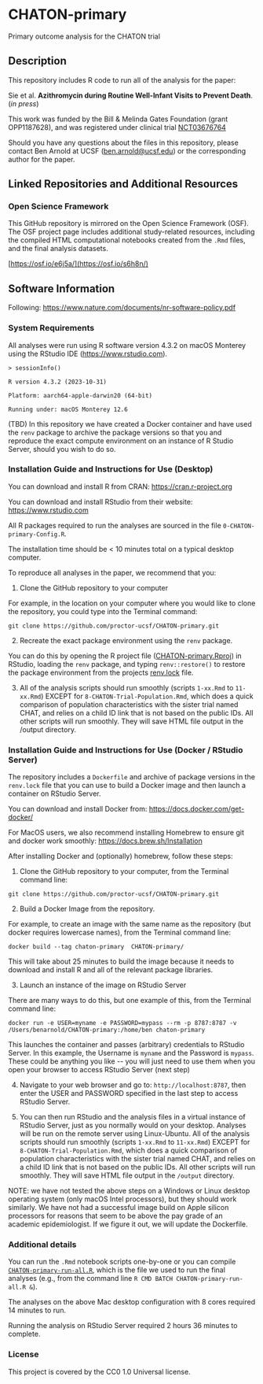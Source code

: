 # CHATON-primary
Primary outcome analysis for the CHATON trial

## Description

This repository includes R code to run all of the analysis for the paper:

Sie et al. **Azithromycin during Routine Well-Infant Visits to Prevent Death**. (_in press_)

This work was funded by the Bill & Melinda Gates Foundation (grant OPP1187628), and was registered under clinical trial [NCT03676764](https://clinicaltrials.gov/study/NCT03676764)

Should you have any questions about the files in this repository, please contact Ben Arnold at UCSF (ben.arnold@ucsf.edu) or the corresponding author for the paper.

## Linked Repositories and Additional Resources

### Open Science Framework

This GitHub repository is mirrored on the Open Science Framework (OSF).  The OSF project page includes additional study-related resources, including the compiled HTML computational notebooks created from the `.Rmd` files, and the final analysis datasets.

[https://osf.io/e6j5a/](https://osf.io/s6h8n/)

## Software Information

Following: https://www.nature.com/documents/nr-software-policy.pdf

### System Requirements

All analyses were run using R software version 4.3.2 on macOS Monterey using the RStudio IDE (https://www.rstudio.com).

`> sessionInfo()`

`R version 4.3.2 (2023-10-31)`

`Platform: aarch64-apple-darwin20 (64-bit)`

`Running under: macOS Monterey 12.6`

(TBD) In this repository we have created a Docker container and have used the `renv` package to archive the package versions so that you and reproduce the exact compute environment on an instance of R Studio Server, should you wish to do so. 

### Installation Guide and Instructions for Use (Desktop)

You can download and install R from CRAN: https://cran.r-project.org

You can download and install RStudio from their website: https://www.rstudio.com

All R packages required to run the analyses are sourced in the file `0-CHATON-primary-Config.R`.

The installation time should be < 10 minutes total on a typical desktop computer.

To reproduce all analyses in the paper, we recommend that you: 

1. Clone the GitHub repository to your computer

For example, in the location on your computer where you would like to clone the repository, you could type into the Terminal command:

`git clone https://github.com/proctor-ucsf/CHATON-primary.git`

2. Recreate the exact package environment using the `renv` package. 

You can do this by opening the R project file ([CHATON-primary.Rproj](https://github.com/proctor-ucsf/CHATON-primary/blob/main/CHATON-primary.Rproj)) in RStudio, loading the `renv` package, and typing `renv::restore()` to restore the package environment from the projects [renv.lock](https://github.com/proctor-ucsf/CHATON-primary/blob/main/renv.lock) file. 

3. All of the analysis scripts should run smoothly (scripts `1-xx.Rmd` to `11-xx.Rmd`) EXCEPT for `8-CHATON-Trial-Population.Rmd`, which does a quick comparison of population characteristics with the sister trial named CHAT, and relies on a child ID link that is not based on the public IDs.  All other scripts will run smoothly. They will save HTML file output in the /output directory.

### Installation Guide and Instructions for Use (Docker / RStudio Server)

The repository includes a `Dockerfile` and archive of package versions in the `renv.lock` file that you can use to build a Docker image and then launch a container on RStudio Server. 

You can download and install Docker from: https://docs.docker.com/get-docker/

For MacOS users, we also recommend installing Homebrew to ensure git and docker work smoothly: https://docs.brew.sh/Installation

After installing Docker and (optionally) homebrew, follow these steps:

1. Clone the GitHub repository to your computer, from the Terminal command line:

`git clone https://github.com/proctor-ucsf/CHATON-primary.git`

2. Build a Docker Image from the repository. 

For example, to create an image with the same name as the repository (but docker requires lowercase names), from the Terminal command line:

`docker build --tag chaton-primary  CHATON-primary/`

This will take about 25 minutes to build the image because it needs to download and install R and all of the relevant package libraries.

3. Launch an instance of the image on RStudio Server

There are many ways to do this, but one example of this, from the Terminal command line:

`docker run -e USER=myname -e PASSWORD=mypass --rm -p 8787:8787 -v /Users/benarnold/CHATON-primary:/home/ben chaton-primary`

This launches the container and passes (arbitrary) credentials to RStudio Server. In this example, the Username is `myname` and the Password is `mypass`. These could be anything you like -- you will just need to use them when you open your browser to access RStudio Server (next step)

4. Navigate to your web browser and go to: `http://localhost:8787`, then enter the USER and PASSWORD specified in the last step to access RStudio Server.

5. You can then run RStudio and the analysis files in a virtual instance of RStudio Server, just as you normally would on your desktop. Analyses will be run on the remote server using Linux-Ubuntu. All of the analysis scripts should run smoothly (scripts `1-xx.Rmd` to `11-xx.Rmd`) EXCEPT for `8-CHATON-Trial-Population.Rmd`, which does a quick comparison of population characteristics with the sister trial named CHAT, and relies on a child ID link that is not based on the public IDs.  All other scripts will run smoothly. They will save HTML file output in the `/output` directory.

NOTE: we have not tested the above steps on a Windows or Linux desktop operating system (only macOS Intel processors), but they should work similarly. We have not had a successful image build on Apple silicon processors for reasons that seem to be above the pay grade of an academic epidemiologist. If we figure it out, we will update the Dockerfile. 

### Additional details

You can run the `.Rmd` notebook scripts one-by-one or you can compile [`CHATON-primary-run-all.R`](https://github.com/proctor-ucsf/CHATON-primary/blob/main/R/CHATON-primary-run-all.R), which is the file we used to run the final analyses (e.g., from the command line `R CMD BATCH CHATON-primary-run-all.R &`).

The analyses on the above Mac desktop configuration with 8 cores required 14 minutes to run. 

Running the analysis on RStudio Server required 2 hours 36 minutes to complete.

### License

This project is covered by the CC0 1.0 Universal license.
